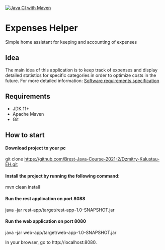 [![Java CI with Maven](https://github.com/Brest-Java-Course-2021-2/Dzmitry-Kalustau-EH/actions/workflows/maven.yml/badge.svg)](https://github.com/Brest-Java-Course-2021-2/Dzmitry-Kalustau-EH/actions/workflows/maven.yml)

# Expenses Helper
Simple home assistant for keeping and accounting of expenses

## Idea
The main idea of this application is to keep track of expenses and display detailed statistics for specific categories in order to optimize costs in the future.
For more detailed information: [Software requirements specification](documentation/srs)

## Requirements
* JDK 11+
* Apache Maven
* Git

## How to start
#### Download project to your pc
git clone https://github.com/Brest-Java-Course-2021-2/Dzmitry-Kalustau-EH.git
#### Install the project by running the following command:
mvn clean install
#### Run the rest application on port 8088
java -jar rest-app/target/rest-app-1.0-SNAPSHOT.jar
#### Run the web application on port 8080
java -jar web-app/target/web-app-1.0-SNAPSHOT.jar 

In your browser, go to http://localhost:8080.
